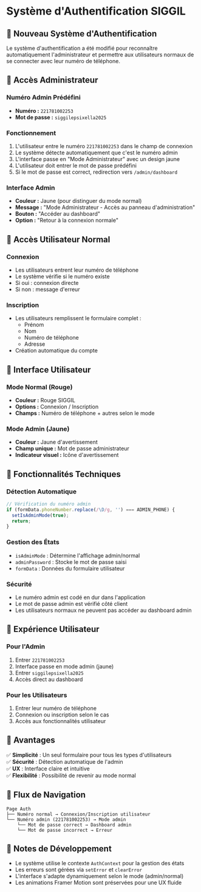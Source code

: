 # Système d'Authentification SIGGIL

## 🔐 Nouveau Système d'Authentification

Le système d'authentification a été modifié pour reconnaître automatiquement l'administrateur et permettre aux utilisateurs normaux de se connecter avec leur numéro de téléphone.

## 👑 Accès Administrateur

### Numéro Admin Prédéfini
- **Numéro :** `221781002253`
- **Mot de passe :** `siggilepsixella2025`

### Fonctionnement
1. L'utilisateur entre le numéro `221781002253` dans le champ de connexion
2. Le système détecte automatiquement que c'est le numéro admin
3. L'interface passe en "Mode Administrateur" avec un design jaune
4. L'utilisateur doit entrer le mot de passe prédéfini
5. Si le mot de passe est correct, redirection vers `/admin/dashboard`

### Interface Admin
- **Couleur :** Jaune (pour distinguer du mode normal)
- **Message :** "Mode Administrateur - Accès au panneau d'administration"
- **Bouton :** "Accéder au dashboard"
- **Option :** "Retour à la connexion normale"

## 👥 Accès Utilisateur Normal

### Connexion
- Les utilisateurs entrent leur numéro de téléphone
- Le système vérifie si le numéro existe
- Si oui : connexion directe
- Si non : message d'erreur

### Inscription
- Les utilisateurs remplissent le formulaire complet :
  - Prénom
  - Nom
  - Numéro de téléphone
  - Adresse
- Création automatique du compte

## 🎨 Interface Utilisateur

### Mode Normal (Rouge)
- **Couleur :** Rouge SIGGIL
- **Options :** Connexion / Inscription
- **Champs :** Numéro de téléphone + autres selon le mode

### Mode Admin (Jaune)
- **Couleur :** Jaune d'avertissement
- **Champ unique :** Mot de passe administrateur
- **Indicateur visuel :** Icône d'avertissement

## 🔧 Fonctionnalités Techniques

### Détection Automatique
```javascript
// Vérification du numéro admin
if (formData.phoneNumber.replace(/\D/g, '') === ADMIN_PHONE) {
  setIsAdminMode(true);
  return;
}
```

### Gestion des États
- `isAdminMode` : Détermine l'affichage admin/normal
- `adminPassword` : Stocke le mot de passe saisi
- `formData` : Données du formulaire utilisateur

### Sécurité
- Le numéro admin est codé en dur dans l'application
- Le mot de passe admin est vérifié côté client
- Les utilisateurs normaux ne peuvent pas accéder au dashboard admin

## 📱 Expérience Utilisateur

### Pour l'Admin
1. Entrer `221781002253`
2. Interface passe en mode admin (jaune)
3. Entrer `siggilepsixella2025`
4. Accès direct au dashboard

### Pour les Utilisateurs
1. Entrer leur numéro de téléphone
2. Connexion ou inscription selon le cas
3. Accès aux fonctionnalités utilisateur

## 🚀 Avantages

✅ **Simplicité** : Un seul formulaire pour tous les types d'utilisateurs  
✅ **Sécurité** : Détection automatique de l'admin  
✅ **UX** : Interface claire et intuitive  
✅ **Flexibilité** : Possibilité de revenir au mode normal  

## 🔄 Flux de Navigation

```
Page Auth
├── Numéro normal → Connexion/Inscription utilisateur
└── Numéro admin (221781002253) → Mode admin
    └── Mot de passe correct → Dashboard admin
    └── Mot de passe incorrect → Erreur
```

## 📝 Notes de Développement

- Le système utilise le contexte `AuthContext` pour la gestion des états
- Les erreurs sont gérées via `setError` et `clearError`
- L'interface s'adapte dynamiquement selon le mode (admin/normal)
- Les animations Framer Motion sont préservées pour une UX fluide


